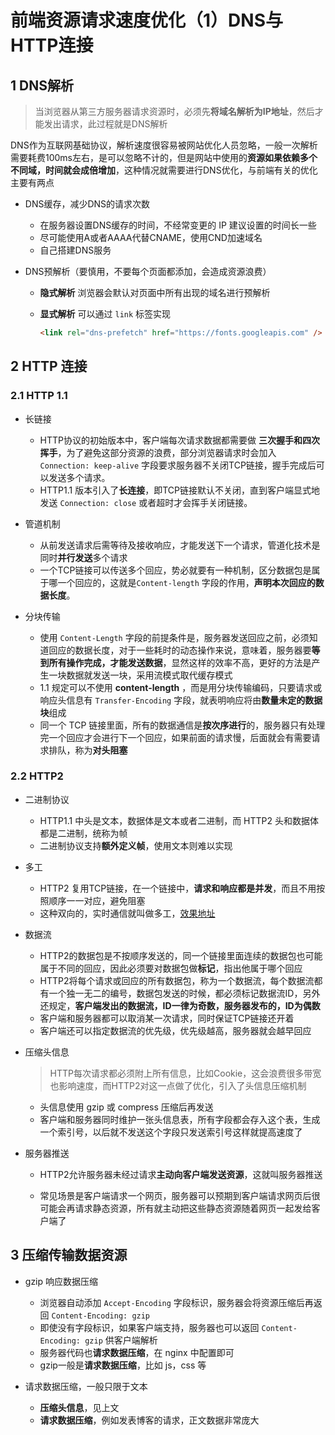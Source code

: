 # 前端资源请求速度优化（1）DNS与HTTP连接

## 1 DNS解析

> 当浏览器从第三方服务器请求资源时，必须先**将域名解析为IP地址**，然后才能发出请求，此过程就是DNS解析

DNS作为互联网基础协议，解析速度很容易被网站优化人员忽略，一般一次解析需要耗费100ms左右，是可以忽略不计的，但是网站中使用的**资源如果依赖多个不同域，时间就会成倍增加**，这种情况就需要进行DNS优化，与前端有关的优化主要有两点

- DNS缓存，减少DNS的请求次数

    - 在服务器设置DNS缓存的时间，不经常变更的 IP 建议设置的时间长一些
    - 尽可能使用A或者AAAA代替CNAME，使用CND加速域名
    - 自己搭建DNS服务

- DNS预解析（要慎用，不要每个页面都添加，会造成资源浪费）

    - **隐式解析** 浏览器会默认对页面中所有出现的域名进行预解析

    - **显式解析** 可以通过 `link` 标签实现

        ```html
        <link rel="dns-prefetch" href="https://fonts.googleapis.com" />
        ```

## 2 HTTP 连接

### 2.1 HTTP 1.1

- 长链接
    - HTTP协议的初始版本中，客户端每次请求数据都需要做 **三次握手和四次挥手**，为了避免这部分资源的浪费，部分浏览器请求时会加入 `Connection: keep-alive` 字段要求服务器不关闭TCP链接，握手完成后可以发送多个请求。
    - HTTP1.1 版本引入了**长连接**，即TCP链接默认不关闭，直到客户端显式地发送 `Connection: close` 或者超时才会挥手关闭链接。

- 管道机制
    - 从前发送请求后需等待及接收响应，才能发送下一个请求，管道化技术是同时**并行发送**多个请求
    - 一个TCP链接可以传送多个回应，势必就要有一种机制，区分数据包是属于哪一个回应的，这就是`Content-length` 字段的作用，**声明本次回应的数据长度**。

- 分块传输
    - 使用 `Content-Length` 字段的前提条件是，服务器发送回应之前，必须知道回应的数据长度，对于一些耗时的动态操作来说，意味着，服务器要**等到所有操作完成，才能发送数据**，显然这样的效率不高，更好的方法是产生一块数据就发送一块，采用流模式取代缓存模式
    - 1.1 规定可以不使用 **content-length** ，而是用分块传输编码，只要请求或响应头信息有 `Transfer-Encoding` 字段，就表明响应将由**数量未定的数据块**组成
    - 同一个 TCP 链接里面，所有的数据通信是**按次序进行**的，服务器只有处理完一个回应才会进行下一个回应，如果前面的请求慢，后面就会有需要请求排队，称为**对头阻塞**

### 2.2 HTTP2

- 二进制协议
    - HTTP1.1 中头是文本，数据体是文本或者二进制，而 HTTP2 头和数据体都是二进制，统称为帧
    - 二进制协议支持**额外定义帧**，使用文本则难以实现
- 多工
    - HTTP2 复用TCP链接，在一个链接中，**请求和响应都是并发**，而且不用按照顺序一一对应，避免阻塞
    - 这种双向的，实时通信就叫做多工，[效果地址]()

- 数据流
    - HTTP2的数据包是不按顺序发送的，同一个链接里面连续的数据包也可能属于不同的回应，因此必须要对数据包做**标记**，指出他属于哪个回应
    - HTTP2将每个请求或回应的所有数据包，称为一个数据流，每个数据流都有一个独一无二的编号，数据包发送的时候，都必须标记数据流ID，另外还规定，**客户端发出的数据流，ID一律为奇数，服务器发布的，ID为偶数**
    - 客户端和服务器都可以取消某一次请求，同时保证TCP链接还开着
    - 客户端还可以指定数据流的优先级，优先级越高，服务器就会越早回应

- 压缩头信息

    > HTTP每次请求都必须附上所有信息，比如Cookie，这会浪费很多带宽也影响速度，而HTTP2对这一点做了优化，引入了头信息压缩机制

    - 头信息使用 gzip 或 compress 压缩后再发送
    - 客户端和服务器同时维护一张头信息表，所有字段都会存入这个表，生成一个索引号，以后就不发送这个字段只发送索引号这样就提高速度了

- 服务器推送

    - HTTP2允许服务器未经过请求**主动向客户端发送资源**，这就叫服务器推送

    - 常见场景是客户端请求一个网页，服务器可以预期到客户端请求网页后很可能会再请求静态资源，所有就主动把这些静态资源随着网页一起发给客户端了

## 3 压缩传输数据资源

- gzip 响应数据压缩

    - 浏览器自动添加 `Accept-Encoding` 字段标识，服务器会将资源压缩后再返回  `Content-Encoding: gzip`
    - 即使没有字段标识，如果客户端支持，服务器也可以返回 `Content-Encoding: gzip` 供客户端解析
    - 服务器代码也**请求数据压缩**，在 nginx 中配置即可
    - gzip一般是**请求数据压缩**，比如 js，css 等

- 请求数据压缩，一般只限于文本
    - **压缩头信息**，见上文
    - **请求数据压缩**，例如发表博客的请求，正文数据非常庞大















































